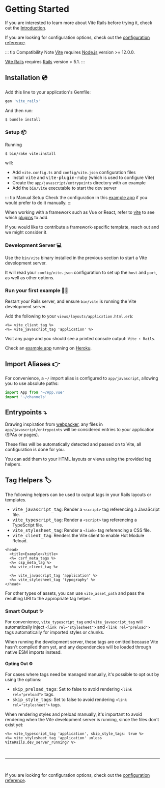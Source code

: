 [rails]: https://rubyonrails.org/
[webpacker]: https://github.com/rails/webpacker
[vite rails]: https://github.com/ElMassimo/vite_rails
[vite]: https://vitejs.dev/
[vite-templates]: https://github.com/vitejs/vite/tree/main/packages/create-app
[plugins]: https://vitejs.dev/plugins/
[configuration reference]: /config/
[example app]: https://github.com/ElMassimo/vite_rails/tree/main/examples/blog
[heroku]: https://vite-rails-demo.herokuapp.com/

# Getting Started

If you are interested to learn more about Vite Rails before trying it, check out the [Introduction](./introduction).

If you are looking for configuration options, check out the [configuration reference].

::: tip Compatibility Note
[Vite] requires [Node.js](https://nodejs.org/en/) version >= 12.0.0.

[Vite Rails] requires [Rails] version > 5.1.
:::

## Installation 💿

Add this line to your application's Gemfile:

```ruby
gem 'vite_rails'
```

And then run:

    $ bundle install

### Setup 📦

Running

    $ bin/rake vite:install

will:

- Add `vite.config.ts` and `config/vite.json` configuration files
- Install <kbd>vite</kbd> and <kbd>vite-plugin-ruby</kbd> (which is used to configure Vite)
- Create the `app/javascript/entrypoints` directory with an example
- Add the `bin/vite` executable to start the dev server

::: tip Manual Setup
Check the configuration in this [example app](https://github.com/ElMassimo/vite_rails/tree/main/examples/blog) if you would prefer to do it manually.
:::

When working with a framework such as Vue or React, refer to [vite][plugins] to see which [plugins] to add.

If you would like to contribute a framework-specific template, reach out and we might consider it.

### Development Server 💻

Use the `bin/vite` binary installed in the previous section to start a Vite development server.

It will read your `config/vite.json` configuration to set up the `host` and `port`, as well as other options.

### Run your first example 🏃‍♂️

Restart your Rails server, and ensure `bin/vite` is running the Vite development server.

Add the following to your `views/layouts/application.html.erb`:

```erb
<%= vite_client_tag %>
<%= vite_javascript_tag 'application' %>
```

Visit any page and you should see a printed console output: `Vite ⚡️ Rails`.

Check an [example app] running on [Heroku].

## Import Aliases 👉

For convenience, a `~/` import alias is configured to `app/javascript`, allowing
you to use absolute paths:

```js
import App from '~/App.vue'
import '~/channels'
```

## Entrypoints ⤵️

Drawing inspiration from [webpacker], any files in `app/javascript/entrypoints`
will be considered entries to your application (SPAs or pages).

These files will be automatically detected and passed on to Vite, all configuration is done
for you.

You can add them to your HTML layouts or views using the provided tag helpers.

## Tag Helpers 🏷

The following helpers can be used to output tags in your Rails layouts or templates.

- <kbd>vite_javascript_tag</kbd>: Render a `<script>` tag referencing a JavaScript file.
- <kbd>vite_typescript_tag</kbd>: Render a `<script>` tag referencing a TypeScript file.
- <kbd>vite_stylesheet_tag</kbd>: Render a `<link>` tag referencing a CSS file.
- <kbd>vite_client_tag</kbd>: Renders the Vite client to enable Hot Module Reload.

```erb
<head>
  <title>Example</title>
  <%= csrf_meta_tags %>
  <%= csp_meta_tag %>
  <%= vite_client_tag %>

  <%= vite_javascript_tag 'application' %>
  <%= vite_stylesheet_tag 'typography' %>
</head>
```

For other types of assets, you can use `vite_asset_path` and pass the resulting URI to the appropriate tag helper.

### Smart Output ✨

For convenience, `vite_typescript_tag` and `vite_javascript_tag` will automatically inject `<link rel="stylesheet">` and `<link rel="preload">` tags automatically for imported styles or chunks.

When running the development server, these tags are omitted because Vite hasn't compiled them yet, and any dependencies will be loaded through native ESM imports instead.

#### Opting Out ⚙️

For cases where tags need be managed manually, it's possible to opt out by using the options:

- <kbd>skip_preload_tags</kbd>: Set to false to avoid rendering `<link rel="preload">` tags.
- <kbd>skip_style_tags</kbd>: Set to false to avoid rendering `<link rel="stylesheet">` tags.

When rendering styles and preload manually, it's important to avoid rendering when the Vite development server is running, since the files don't exist yet:

```erb
<%= vite_typescript_tag 'application', skip_style_tags: true %>
<%= vite_stylesheet_tag 'application' unless ViteRails.dev_server_running? %>
```
<br>
<hr>
<br>

If you are looking for configuration options, check out the [configuration reference].
